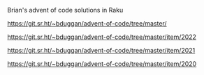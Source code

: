 Brian's advent of code solutions in Raku

https://git.sr.ht/~bduggan/advent-of-code/tree/master/

https://git.sr.ht/~bduggan/advent-of-code/tree/master/item/2022

https://git.sr.ht/~bduggan/advent-of-code/tree/master/item/2021

https://git.sr.ht/~bduggan/advent-of-code/tree/master/item/2020
